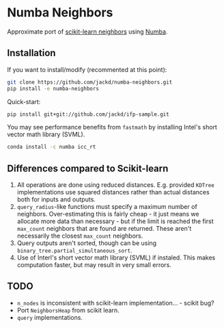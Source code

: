 # Numba Neighbors

Approximate port of [scikit-learn neighbors](https://github.com/scikit-learn/scikit-learn/tree/master/sklearn/neighbors) using [Numba](http://numba.pydata.org/).

## Installation

If you want to install/modify (recommented at this point):

```bash
git clone https://github.com/jackd/numba-neighbors.git
pip install -e numba-neighbors
```

Quick-start:

```bash
pip install git+git://github.com/jackd/ifp-sample.git
```

You may see performance benefits from `fastmath` by installing Intel's short vector math library (SVML).

```bash
conda install -c numba icc_rt
```

## Differences compared to Scikit-learn

1. All operations are done using reduced distances. E.g. provided `KDTree` implementations use squared distances rather than actual distances both for inputs and outputs.
2. `query_radius`-like functions must specify a maximum number of neighbors. Over-estimating this is fairly cheap - it just means we allocate more data than necessary - but if the limit is reached the first `max_count` neighbors that are found are returned. These aren't necessarily the closest `max_count` neighbors.
3. Query outputs aren't sorted, though can be using `binary_tree.partial_simultaneous_sort`.
4. Use of Interl's short vector math library (SVML) if instaled. This makes computation faster, but may result in very small errors.

## TODO

- `n_nodes` is inconsistent with scikit-learn implementation... - scikit bug?
- Port `NeighborsHeap` from scikit learn.
- `query` implementations.
